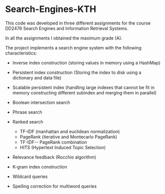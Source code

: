 # Search-Engines-KTH

This code was developed in three different assignments for the course DD2476 Search Engines and Information Retrieval Systems. 

In all the assignments I obtained the maximum grade (A).

The project implements a search engine system with the following characteristics:

- Inverse index construction (storing values in memory using a HashMap)
- Persistent index construction (Storing the index to disk using a dictionary and data file)
- Scalable persistent index (handling large indexes that cannot be fit in memory constructing different subindex and merging them in parallel)
- Boolean intersection search
- Phrase search
- Ranked search
  - TF-IDF (manhattan and euclidean normalization)
  - PageRank (iterative and Montecarlo PageRank)
  - TF-IDF-- PageRank combination
  - HITS (Hypertext Induced Topic Selection)
  
 - Relevance feedback (Rocchio algorithm)
 - K-gram index construction
 - Wildcard queries
 - Spelling correction for multiword queries
